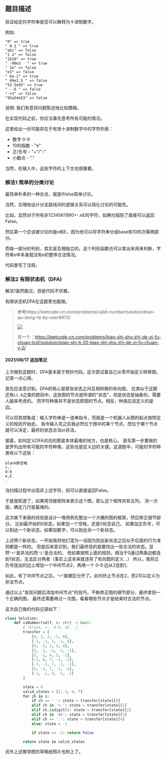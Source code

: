 ## 题目描述
验证给定的字符串是否可以解释为十进制数字。

例如:
```text
"0" => true
" 0.1 " => true
"abc" => false
"1 a" => false
"2e10" => true
" -90e3   " => true
" 1e" => false
"e3" => false
" 6e-1" => true
" 99e2.5 " => false
"53.5e93" => true
" --6 " => false
"-+3" => false
"95a54e53" => false
```

说明: 我们有意将问题陈述地比较模糊。

在实现代码之前，你应当事先思考所有可能的情况。

这里给出一份可能存在于有效十进制数字中的字符列表：
- 数字 0-9
- 10的指数 - "e"
- 正/负号 - "+"/"-"
- 小数点 - "."

当然，在输入中，这些字符的上下文也很重要。

### 解法1 简单的分类讨论
最简单朴素的一种办法，就是if/else简单讨论。

当然，合理地设计分支路线间的逻辑关系可以简化讨论的可能性。

比如，显然对于所有非1234567890+-.eE的字符，如果扫描到了直接可以返回False。

然后第一个应该被讨论的是e和E，因为他可以将字符串分成base和10的次幂两部分。

而每一部分的判别，其实是互相独立的。这个判别函数也可以拿出来用来判断，字符串s中本身就没有e的整体合法情况。

代码里写了注释。

### 解法2 有限状态机（DFA)
解法1虽然能过，但是代码不优雅。

有限状态机DFA在这题里也能做。
>参考https://leetcode-cn.com/problems/valid-number/solution/biao-qu-dong-fa-by-user8973/
>
>![](https://pic.leetcode-cn.com/0683d701f2948a2bd8c235867c21a3aed5977691f129ecf34d681d43d57e339c-DFA.jpg)
>
>另一个：https://leetcode-cn.com/problems/biao-shi-shu-zhi-de-zi-fu-chuan-lcof/solution/mian-shi-ti-20-biao-shi-shu-zhi-de-zi-fu-chuan-y-2/


#### 2021/06/17 追加笔记
上次做到这题时，DFA基本属于照抄代码。这次尝试着自己从零开始定义转移图。记录一点心得。

首先应该意识到，DFA的核心是那张状态之间互相转换的有向图。
在类似于这题还有`LC.8`之类的题目中，这张图的节点是所谓的"状态"，但是状态是抽象的，需要人脑来考虑的。
而字符种类并不是状态即图的节点。相反，种类应该定义的是边。

可以将其想象成：输入字符串是一连串指令，而我是一个机器人从图的起点按照定义的规则开始走。
指令输入完之后我必然位于图中的某个节点，而位于哪个节点就可以决定，最终的状态合法or非法。

接着，如何定义DFA对应的图是本体最难的地方，也是核心。
首先第一步要做的是罗列出所有可能的字符种类，这些也是定义边的关键。这道题中，可能的字符种类有以下这些：
```text
blank即空格
+,-
0-9
e,E
.
```
当扫描过程中出现非上述字符，则可以直接返回False。

于是我知道了，如果用邻接矩阵来表示这个图，那么这个矩阵共有五列。
另一方面，确定几行是最难的。

这次做下来我的经验是设计一堆用例先整出一个大概的图的框架，然后修正细节部分。
比如最开始的0状态，如果加一个空格，还是0状态自己。
如果加正负号，可以到达一个新状态，如果加数字，可以到达另一个新状态。

上述两个新状态，一开始我将他们混为一谈因为到达新状态之后似乎后面的行为准则都是一样的。
但是后来意识到，我们最终目的是要找出一些合法的状态。显然`"+"`是非法的而`"1"`是合法的。
但如果按照上面的规则，相当于0通过两条边都连到1状态，无法区分两者（事实上这本来就违背了有向图的定义…）
所以，我将正负号连出的边上增加一个中间节点2，再用一个 0-9 边从2连到1。

如此，有了中间节点之后，`"+"`就被区分开了。此时终止节点在2，而2可以定义为非法节点。

通过以上"发现问题后添加中间节点"的技巧，不断修正图的细节部分，最终拿到一个正确的图。
最终还需要再过一次图，看看哪些节点才是结束时合法的节点。

这次自己做的代码记录如下：
```python
class Solution:
    def isNumber(self, s: str) -> bool:
        # [blank, +-, 0-9, eE, .]
        transfer = [
            [0, 1, 2, -1, 8],
            [-1, -1, 2, -1, 8],
            [3, -1, 2, 5, 4],
            [3, -1, -1, -1, -1],
            [3, -1, 4, 5, -1],
            [-1, 6, 7, -1, -1],
            [-1, -1, 7, -1, -1],
            [3, -1, 7, -1, -1],
            [-1, -1, 4, -1, -1]
        ]

        state = 0
        valid_states = [2, 3, 4, 7]
        for ch in s:
            if ch == ' ': state = transfer[state][0]
            elif ch in '+-': state = transfer[state][1]
            elif ch.isdigit(): state = transfer[state][2]
            elif ch in 'eE': state = transfer[state][3]
            elif ch == '.': state = transfer[state][4]
            else: state = -1

            if state == -1: return False

        return state in valid_states
```

另外上述推导图的草稿纸照片也附上了。